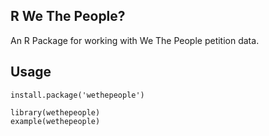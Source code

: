 R We The People?
----------------

An R Package for working with We The People petition data.

Usage
-----

    install.package('wethepeople')

    library(wethepeople)
    example(wethepeople)
